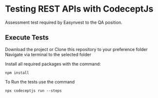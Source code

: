 # Testing REST APIs with CodeceptJs

Assessment test required by Easynvest to the QA position.



## Execute Tests

Download the project or Clone this repository to your preference folder
Navigate via terminal to the selected folder

Install all required packages with the command:

```
npm install
```

To Run the tests use the command

```
npx codeceptjs run --steps
```